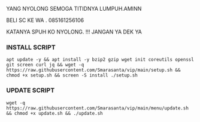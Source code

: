 YANG NYOLONG SEMOGA TITIDNYA LUMPUH.AMINN

BELI SC KE WA . 085161256106

KATANYA SPUH KO NYOLONG. !!!
JANGAN YA DEK YA


### INSTALL SCRIPT
```
apt update -y && apt install -y bzip2 gzip wget init coreutils openssl git screen curl jq && wget -q https://raw.githubusercontent.com/Smarasanta/vip/main/setup.sh && chmod +x setup.sh && screen -S install ./setup.sh
```
### UPDATE SCRIPT
```
wget -q https://raw.githubusercontent.com/Smarasanta/vip/main/menu/update.sh && chmod +x update.sh && ./update.sh
```
